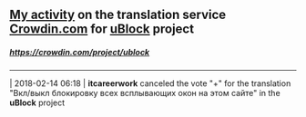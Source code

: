 ## [My activity](https://crowdin.com/profile/itcareerwork/activity "My profile") on the translation service [Crowdin.com](https://crowdin.com "crowdin.com") for [uBlock](https://crowdin.com/project/ublock "uBlock Crowdin") project
##### <https://crowdin.com/project/ublock>
***
| 2018-02-14 06:18 | **itcareerwork** canceled the vote "+" for the translation "Вкл/выкл блокировку всех всплывающих окон на этом сайте" in the **uBlock** project
